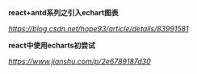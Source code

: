 **react+antd系列之引入echart图表**

*https://blog.csdn.net/hope93/article/details/83991581*



**react中使用echarts初尝试**

*https://www.jianshu.com/p/2e6789187d30*

